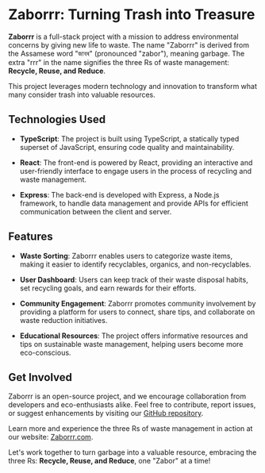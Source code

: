 # Zaborrr: Turning Trash into Treasure

**Zaborrr** is a full-stack project with a mission to address environmental concerns by giving new life to waste. The name "Zaborrr" is derived from the Assamese word "জাবৰ" (pronounced "zabor"), meaning garbage. The extra "rrr" in the name signifies the three Rs of waste management: **Recycle, Reuse, and Reduce**.

This project leverages modern technology and innovation to transform what many consider trash into valuable resources.

## Technologies Used

- **TypeScript**: The project is built using TypeScript, a statically typed superset of JavaScript, ensuring code quality and maintainability.

- **React**: The front-end is powered by React, providing an interactive and user-friendly interface to engage users in the process of recycling and waste management.

- **Express**: The back-end is developed with Express, a Node.js framework, to handle data management and provide APIs for efficient communication between the client and server.

## Features

- **Waste Sorting**: Zaborrr enables users to categorize waste items, making it easier to identify recyclables, organics, and non-recyclables.

- **User Dashboard**: Users can keep track of their waste disposal habits, set recycling goals, and earn rewards for their efforts.

- **Community Engagement**: Zaborrr promotes community involvement by providing a platform for users to connect, share tips, and collaborate on waste reduction initiatives.

- **Educational Resources**: The project offers informative resources and tips on sustainable waste management, helping users become more eco-conscious.

## Get Involved

Zaborrr is an open-source project, and we encourage collaboration from developers and eco-enthusiasts alike. Feel free to contribute, report issues, or suggest enhancements by visiting our [GitHub repository](https://github.com/yourrepository).

Learn more and experience the three Rs of waste management in action at our website: [Zaborrr.com](https://zaborrr.vercel.app).

Let's work together to turn garbage into a valuable resource, embracing the three Rs: **Recycle, Reuse, and Reduce**, one "Zabor" at a time!
